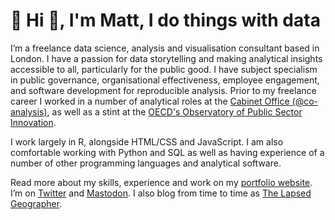 # :wave: Hi :wave:, I'm Matt, I do things with data

I’m a freelance data science, analysis and visualisation consultant based in London. I have a passion for data storytelling and making analytical insights accessible to all, particularly for the public good. I have subject specialism in public governance, organisational effectiveness, employee engagement, and software development for reproducible analysis. Prior to my freelance career I worked in a number of analytical roles at the [Cabinet Office (@co-analysis)](https://github.com/co-analysis/), as well as a stint at the [OECD's Observatory of Public Sector Innovation](http://oecd-opsi.org).

I work largely in R, alongside HTML/CSS and JavaScript. I am also comfortable working with Python and SQL as well as having experience of a number of other programming languages and analytical software.

Read more about my skills, experience and work on my [portfolio website](https://matt.kerlogue.co.uk). I’m on [Twitter](https://www.twitter.com/mattkerlogue) and <a rel="me" href="https://fosstodon.org/@mattkerlogue">Mastodon</a>. I also blog from time to time as [The Lapsed Geographer](http://lapsedgeographer.london/).
